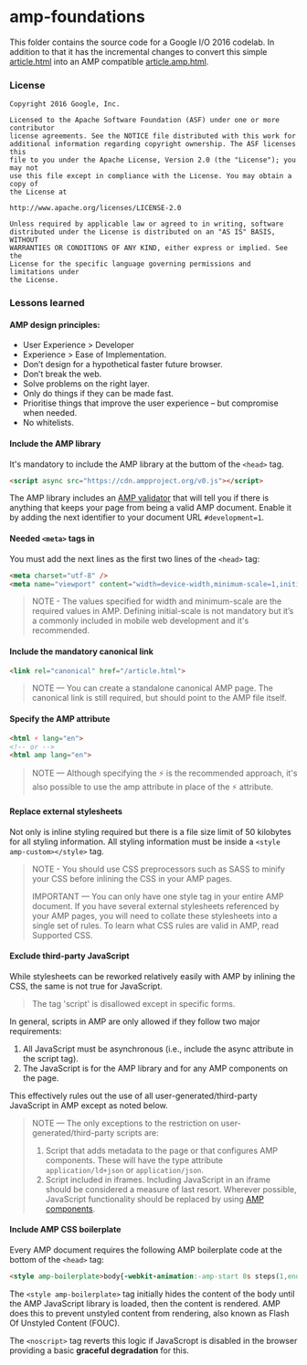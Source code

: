 # amp-foundations

This folder contains the source code for a Google I/O 2016 codelab. In addition to that it has the incremental changes to convert this simple [article.html](/article.html) into an AMP compatible [article.amp.html](/article.amp.html).


### License

```
Copyright 2016 Google, Inc.

Licensed to the Apache Software Foundation (ASF) under one or more contributor
license agreements. See the NOTICE file distributed with this work for
additional information regarding copyright ownership. The ASF licenses this
file to you under the Apache License, Version 2.0 (the "License"); you may not
use this file except in compliance with the License. You may obtain a copy of
the License at

http://www.apache.org/licenses/LICENSE-2.0

Unless required by applicable law or agreed to in writing, software
distributed under the License is distributed on an "AS IS" BASIS, WITHOUT
WARRANTIES OR CONDITIONS OF ANY KIND, either express or implied. See the
License for the specific language governing permissions and limitations under
the License.
```


### Lessons learned

#### AMP design principles:

- User Experience > Developer
- Experience > Ease of Implementation.
- Don’t design for a hypothetical faster future browser.
- Don’t break the web.
- Solve problems on the right layer.
- Only do things if they can be made fast.
- Prioritise things that improve the user experience – but compromise when needed.
- No whitelists.

#### Include the AMP library

It's mandatory to include the AMP library at the buttom of the `<head>` tag.

```html
<script async src="https://cdn.ampproject.org/v0.js"></script>

```

The AMP library includes an [AMP validator](https://www.ampproject.org/docs/fundamentals/validate) that will tell you if there is anything that keeps your page from being a valid AMP document. Enable it by adding the next identifier to your document URL `#development=1`.

#### Needed `<meta>` tags in

You must add the next lines as the first two lines of the `<head>` tag:

```html
<meta charset="utf-8" />
<meta name="viewport" content="width=device-width,minimum-scale=1,initial-scale=1">
```

> NOTE - The values specified for width and minimum-scale are the required values in AMP. Defining initial-scale is not mandatory but it’s a commonly included in mobile web development and it's recommended.

#### Include the mandatory canonical link

```html
<link rel="canonical" href="/article.html">
```

> NOTE — You can create a standalone canonical AMP page. The canonical link is still required, but should point to the AMP file itself.

#### Specify the AMP attribute

```html
<html ⚡ lang="en">
<!-- or -->
<html amp lang="en">
```

> NOTE — Although specifying the ⚡ is the recommended approach, it's also possible to use the amp attribute in place of the ⚡ attribute.

#### Replace external stylesheets

Not only is inline styling required but there is a file size limit of 50 kilobytes for all styling information. All styling information must be inside a `<style amp-custom></style>` tag.

> NOTE - You should use CSS preprocessors such as SASS to minify your CSS before inlining the CSS in your AMP pages.
> 
> IMPORTANT — You can only have one style tag in your entire AMP document. If you have several external stylesheets referenced by your AMP pages, you will need to collate these stylesheets into a single set of rules. To learn what CSS rules are valid in AMP, read Supported CSS.

#### Exclude third-party JavaScript

While stylesheets can be reworked relatively easily with AMP by inlining the CSS, the same is not true for JavaScript.

> The tag 'script' is disallowed except in specific forms.

In general, scripts in AMP are only allowed if they follow two major requirements:

1. All JavaScript must be asynchronous (i.e., include the async attribute in the script tag).
2. The JavaScript is for the AMP library and for any AMP components on the page.

This effectively rules out the use of all user-generated/third-party JavaScript in AMP except as noted below.

> NOTE — The only exceptions to the restriction on user-generated/third-party scripts are:
>  1. Script that adds metadata to the page or that configures AMP components. These will have the type attribute `application/ld+json` or `application/json`.
> 2. Script included in iframes. Including JavaScript in an iframe should be considered a measure of last resort. Wherever possible, JavaScript functionality should be replaced by using [AMP components](https://www.ampproject.org/docs/reference/components).

#### Include AMP CSS boilerplate

Every AMP document requires the following AMP boilerplate code at the bottom of the `<head>` tag:

```html
<style amp-boilerplate>body{-webkit-animation:-amp-start 8s steps(1,end) 0s 1 normal both;-moz-animation:-amp-start 8s steps(1,end) 0s 1 normal both;-ms-animation:-amp-start 8s steps(1,end) 0s 1 normal both;animation:-amp-start 8s steps(1,end) 0s 1 normal both}@-webkit-keyframes -amp-start{from{visibility:hidden}to{visibility:visible}}@-moz-keyframes -amp-start{from{visibility:hidden}to{visibility:visible}}@-ms-keyframes -amp-start{from{visibility:hidden}to{visibility:visible}}@-o-keyframes -amp-start{from{visibility:hidden}to{visibility:visible}}@keyframes -amp-start{from{visibility:hidden}to{visibility:visible}}</style><noscript><style amp-boilerplate>body{-webkit-animation:none;-moz-animation:none;-ms-animation:none;animation:none}</style></noscript>
```

The `<style amp-boilerplate>` tag initially hides the content of the body until the AMP JavaScript library is loaded, then the content is rendered. AMP does this to prevent unstyled content from rendering, also known as Flash Of Unstyled Content (FOUC). 

The `<noscript>` tag reverts this logic if JavaScropt is disabled in the browser providing a basic **graceful degradation** for this.



